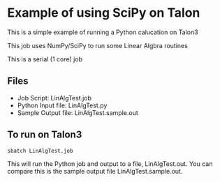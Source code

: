 # Example of using SciPy on Talon

This is a simple example of running a Python calucation on Talon3

This job uses NumPy/SciPy to run some Linear Algbra routines

This is a serial (1 core) job

## Files
- Job Script: LinAlgTest.job
- Python Input file: LinAlgTest.py
- Sample Output file: LinAlgTest.sample.out


## To run on Talon3

```
sbatch LinAlgTest.job
```
This will run the Python job and output to a file, LinAlgTest.out.
You can compare this is the sample output file LinAlgTest.sample.out.

